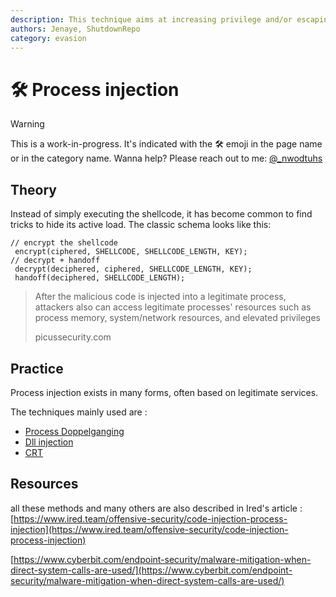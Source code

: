 ```yaml
---
description: This technique aims at increasing privilege and/or escaping the protections applied to the processes
authors: Jenaye, ShutdownRepo
category: evasion
---
```


# 🛠️ Process injection

> [!WARNING]
> This is a work-in-progress. It's indicated with the 🛠️ emoji in the page name or in the category name. Wanna help? Please reach out to me: [@_nwodtuhs](https://twitter.com/_nwodtuhs)

## Theory

Instead of simply executing the shellcode, it has become common to find tricks to hide its active load. The classic schema looks like this:


```
// encrypt the shellcode 
 encrypt(ciphered, SHELLCODE, SHELLCODE_LENGTH, KEY);
// decrypt + handoff 
 decrypt(deciphered, ciphered, SHELLCODE_LENGTH, KEY); 
 handoff(deciphered, SHELLCODE_LENGTH);

```


> After the malicious code is injected into a legitimate process, attackers also can access legitimate processes' resources such as process memory, system/network resources, and elevated privileges 
>
> picussecurity.com

## Practice

Process injection exists in many forms, often based on legitimate services.

The techniques mainly used are : 

* [Process Doppelganging](https://thehackernews.com/2017/12/malware-process-doppelganging.html)
* [Dll injection](https://www.ired.team/offensive-security/code-injection-process-injection/dll-injection)
* [CRT](https://damonmohammadbagher.medium.com/bypassing-anti-virus-by-creating-remote-thread-into-target-process-45f145b2ac7a)

## Resources

all these methods and many others are also described in Ired's article : [https://www.ired.team/offensive-security/code-injection-process-injection](https://www.ired.team/offensive-security/code-injection-process-injection)

[https://www.cyberbit.com/endpoint-security/malware-mitigation-when-direct-system-calls-are-used/](https://www.cyberbit.com/endpoint-security/malware-mitigation-when-direct-system-calls-are-used/)